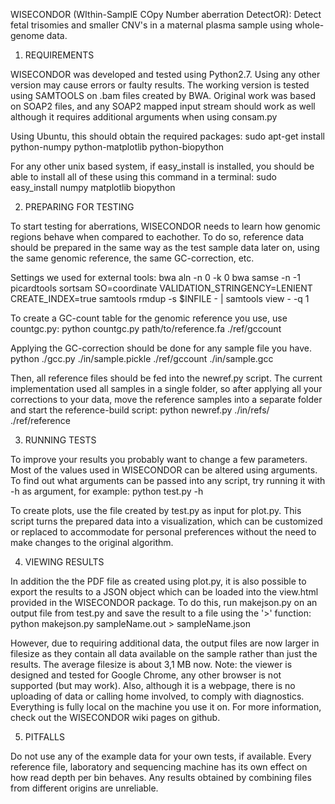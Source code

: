 WISECONDOR
(WIthin-SamplE COpy Number aberration DetectOR):
Detect fetal trisomies and smaller CNV's in a maternal plasma sample using whole-genome data.



1. REQUIREMENTS

WISECONDOR was developed and tested using Python2.7. Using any other version may cause errors or faulty results. The working version is tested using SAMTOOLS on .bam files created by BWA. Original work was based on SOAP2 files, and any SOAP2 mapped input stream should work as well although it requires additional arguments when using consam.py

Using Ubuntu, this should obtain the required packages:
	sudo apt-get install python-numpy python-matplotlib python-biopython

For any other unix based system, if easy_install is installed, you should be able to install all of these using this command in a terminal:
	sudo easy_install numpy matplotlib biopython



2. PREPARING FOR TESTING

To start testing for aberrations, WISECONDOR needs to learn how genomic regions behave when compared to eachother. To do so, reference data should be prepared in the same way as the test sample data later on, using the same genomic reference, the same GC-correction, etc.

Settings we used for external tools:
	bwa aln -n 0 -k 0
	bwa samse -n -1
	picardtools sortsam	SO=coordinate VALIDATION_STRINGENCY=LENIENT CREATE_INDEX=true
	samtools rmdup -s $INFILE - | samtools view - -q 1

To create a GC-count table for the genomic reference you use, use countgc.py:
	python countgc.py path/to/reference.fa ./ref/gccount

Applying the GC-correction should be done for any sample file you have.
	python ./gcc.py ./in/sample.pickle ./ref/gccount ./in/sample.gcc

Then, all reference files should be fed into the newref.py script. The current implementation used all samples in a single folder, so after applying all your corrections to your data, move the reference samples into a separate folder and start the reference-build script:
	python newref.py ./in/refs/ ./ref/reference



3. RUNNING TESTS

To improve your results you probably want to change a few parameters. Most of the values used in WISECONDOR can be altered using arguments. To find out what arguments can be passed into any script, try running it with -h as argument, for example:
	python test.py -h
	
To create plots, use the file created by test.py as input for plot.py. This script turns the prepared data into a visualization, which can be customized or replaced to accommodate for personal preferences without the need to make changes to the original algorithm.



4. VIEWING RESULTS

In addition the the PDF file as created using plot.py, it is also possible to export the results to a JSON object which can be loaded into the view.html provided in the WISECONDOR package. To do this, run makejson.py on an output file from test.py and save the result to a file using the '>' function:
	python makejson.py sampleName.out > sampleName.json

However, due to requiring additional data, the output files are now larger in filesize as they contain all data available on the sample rather than just the results. The average filesize is about 3,1 MB now.
Note: the viewer is designed and tested for Google Chrome, any other browser is not supported (but may work). Also, although it is a webpage, there is no uploading of data or calling home involved, to comply with diagnostics. Everything is fully local on the machine you use it on.
For more information, check out the WISECONDOR wiki pages on github.


5. PITFALLS

Do not use any of the example data for your own tests, if available. Every reference file, laboratory and sequencing machine has its own effect on how read depth per bin behaves. Any results obtained by combining files from different origins are unreliable.
